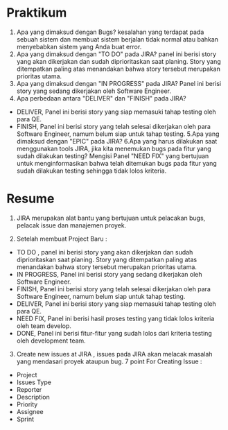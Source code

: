 # Praktikum 

1. Apa yang dimaksud dengan Bugs?
kesalahan yang terdapat pada sebuah sistem dan membuat sistem berjalan tidak normal atau bahkan menyebabkan sistem yang Anda buat error.
2. Apa yang dimaksud dengan "TO DO" pada JIRA?
panel ini berisi story yang akan dikerjakan dan sudah diprioritaskan saat planing. Story yang ditempatkan paling atas menandakan bahwa story tersebut merupakan prioritas utama. 
3. Apa yang dimaksud dengan "IN PROGRESS" pada JIRA? 
Panel ini berisi story yang sedang dikerjakan oleh Software Engineer. 
4. Apa perbedaan antara "DELIVER" dan "FINISH" pada JIRA? 
- DELIVER,  Panel ini berisi story yang siap memasuki tahap testing oleh para QE.
- FINISH, Panel ini berisi story yang telah selesai dikerjakan oleh para Software Engineer, namum belum siap untuk tahap testing. 
5.Apa yang dimaksud dengan "EPIC" pada JIRA?
6.Apa yang harus dilakukan saat menggunakan tools JIRA, jika kita menemukan bugs pada fitur yang sudah dilakukan testing?
Mengisi Panel "NEED FIX" yang bertujuan untuk menginformasikan bahwa telah ditemukan bugs pada fitur yang sudah dilakukan testing sehingga tidak lolos kriteria. 


# Resume 

1. JIRA merupakan alat bantu yang bertujuan untuk pelacakan bugs, pelacak issue dan manajemen proyek. 

2. Setelah membuat Project Baru :
- TO DO , panel ini berisi story yang akan dikerjakan dan sudah diprioritaskan saat planing. Story yang ditempatkan paling atas menandakan bahwa story tersebut merupakan prioritas utama. 
- IN PROGRESS, Panel ini berisi story yang sedang dikerjakan oleh Software Engineer. 
- FINISH, Panel ini berisi story yang telah selesai dikerjakan oleh para Software Engineer, namum belum siap untuk tahap testing. 
- DELIVER, Panel ini berisi story yang siap memasuki tahap testing oleh para QE.
- NEED FIX, Panel ini berisi hasil proses testing yang tidak lolos kriteria oleh team develop. 
- DONE, Panel ini berisi fitur-fitur yang sudah lolos dari kriteria testing oleh development team. 

3. Create new issues at JIRA , issues pada JIRA akan melacak masalah yang mendasari proyek ataupun bug. 
7 point For Creating Issue :
- Project
- Issues Type
- Reporter
- Description
- Priority
- Assignee
- Sprint
